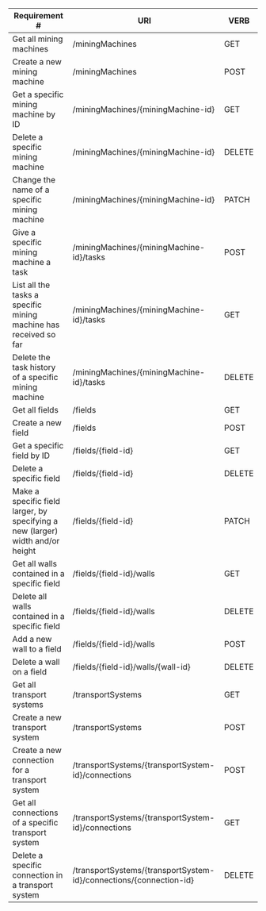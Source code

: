 |Requirement # | URI | VERB |
|---|---|---|
| Get all mining machines                                                                      | /miningMachines | GET|
| Create a new mining machine                                                                  | /miningMachines| POST|
| Get a specific mining machine by ID                                                          | /miningMachines/{miningMachine-id} | GET |
| Delete a specific mining machine                                                             |/miningMachines/{miningMachine-id} |DELETE |
| Change the name of a specific mining machine                                                 |/miningMachines/{miningMachine-id} |PATCH |
| Give a specific mining machine a task                                         |/miningMachines/{miningMachine-id}/tasks |POST |
| List all the tasks a specific mining machine has received so far                        |/miningMachines/{miningMachine-id}/tasks | GET|
| Delete the task history of a specific mining machine                                    |/miningMachines/{miningMachine-id}/tasks |DELETE |
| Get all fields                                                                 | /fields | GET|
| Create a new field                                                             | /fields| POST|
| Get a specific field by ID                                                     |/fields/{field-id} | GET|
| Delete a specific field                                                        |/fields/{field-id} | DELETE|
| Make a specific field larger, by specifying a new (larger) width and/or height |/fields/{field-id}| PATCH|
| Get all walls contained in a specific field                                  |/fields/{field-id}/walls | GET|
| Delete all walls contained in a specific field                               |/fields/{field-id}/walls | DELETE|
| Add a new wall to a field                                                    |/fields/{field-id}/walls | POST|
| Delete a wall on a field                                                     |/fields/{field-id}/walls/{wall-id} | DELETE|
| Get all transport systems                                                            |/transportSystems | GET|
| Create a new transport system                                                        |/transportSystems |POST |
| Create a new connection for a transport system                                       |/transportSystems/{transportSystem-id}/connections | POST|
| Get all connections of a specific transport system                                   |/transportSystems/{transportSystem-id}/connections | GET|
| Delete a specific connection in a transport system                                   |/transportSystems/{transportSystem-id}/connections/{connection-id} | DELETE|